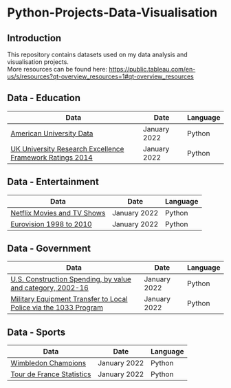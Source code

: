 # Python-Projects-Data-Visualisation

## Introduction
This repository contains datasets used on my data analysis and visualisation projects. <br>
More resources can be found here: https://public.tableau.com/en-us/s/resources?qt-overview_resources=1#qt-overview_resources<br>

## Data - Education
|Data  | Date  | Language|
|------|------ |------ |
[American University Data]()| January 2022 | Python
[UK University Research Excellence Framework Ratings 2014]()| January 2022 | Python

## Data - Entertainment

|Data  | Date  | Language|
|------|------ |------ |
[Netflix Movies and TV Shows]()| January 2022 | Python
[Eurovision 1998 to 2010]()| January 2022 | Python

## Data - Government
|Data  | Date  | Language|
|------|------ |------ |
[U.S. Construction Spending, by value and category, 2002-16]()| January 2022 | Python
[Military Equipment Transfer to Local Police via the 1033 Program]()| January 2022 | Python

## Data - Sports
|Data  | Date  | Language|
|------|------ |------ |
[Wimbledon Champions]()| January 2022 | Python
[Tour de France Statistics]()| January 2022 | Python
